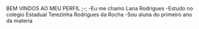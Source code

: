 BEM VINDOS AO MEU PERFIL ;-; 
-Eu me chamo Lana Rodrigues
-Estudo no colegio Estadual Terezinha Rodrigues da Rocha
-Sou aluna do primeiro ano da materia 
